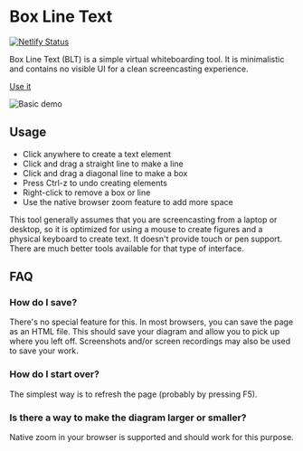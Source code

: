 Box Line Text
=============

[![Netlify Status](https://api.netlify.com/api/v1/badges/99b4904a-b8a1-42b7-8495-13215fb6ba7d/deploy-status)](https://app.netlify.com/sites/box-line-text/deploys)

Box Line Text (BLT) is a simple virtual whiteboarding tool. It is minimalistic and contains no visible UI for a clean screencasting experience.

[Use it](https://box-line-text.netlify.app/)

![Basic demo](media/demo.gif)

Usage
-----

- Click anywhere to create a text element
- Click and drag a straight line to make a line
- Click and drag a diagonal line to make a box
- Press Ctrl-z to undo creating elements
- Right-click to remove a box or line
- Use the native browser zoom feature to add more space

This tool generally assumes that you are screencasting from a laptop or desktop, so it is optimized for using a mouse to create figures and a physical keyboard to create text. It doesn't provide touch or pen support. There are much better tools available for that type of interface.

FAQ
---

### How do I save?

There's no special feature for this. In most browsers, you can save the page as an HTML file. This should save your diagram and allow you to pick up where you left off. Screenshots and/or screen recordings may also be used to save your work.

### How do I start over?

The simplest way is to refresh the page (probably by pressing F5).

### Is there a way to make the diagram larger or smaller?

Native zoom in your browser is supported and should work for this purpose.
